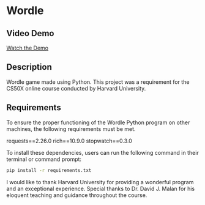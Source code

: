 # Wordle

## Video Demo
[Watch the Demo](https://youtu.be/UBmaR-zDPDI)

## Description
Wordle game made using Python. This project was a requirement for the CS50X online course conducted by Harvard University.

## Requirements
To ensure the proper functioning of the Wordle Python program on other machines, the following requirements must be met.

requests==2.26.0 
rich==10.9.0 
stopwatch==0.3.0

To install these dependencies, users can run the following command in their terminal or command prompt:

```bash
pip install -r requirements.txt
```

I would like to thank Harvard University for providing a wonderful program and an exceptional experience. Special thanks to Dr. David J. Malan for his eloquent teaching and guidance throughout the course.


